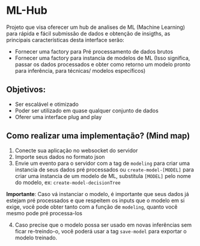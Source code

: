 # ML-Hub
Projeto que visa oferecer um hub de analises de ML (Machine Learning) para rápida e fácil submissão de dados e obtenção de insigths, as principais características desta interface serão:

- Fornecer uma factory para Pré processamento de dados brutos
- Fornecer uma factory para instancia de modelos de ML (Isso significa, passar os dados processados e obter como retorno um modelo pronto para inferência, para técnicas/ modelos específicos)

## Objetivos:

- Ser escalável e otimizado
- Poder ser utilizado em quase qualquer conjunto de dados
- Oferer uma interface plug and play

## Como realizar uma implementação? (Mind map)

1. Conecte sua aplicação no websocket do servidor
2. Importe seus dados no formato json
3. Envie um evento para o servidor com a tag de ```modeling``` para criar uma instancia de seus dados pré processados ou ```create-model-[MODEL]``` para criar uma instancia de um modelo de ML, substitula ```[MODEL]``` pelo nome do modelo, ex: ```create-model-decisionTree```

**Importante**: Caso vá instanciar o modelo, é importante que seus dados já estejam pré processados e que respeitem os inputs que o modelo em si exige, você pode obter tanto com a função de ```modeling```, quanto você mesmo pode pré processa-los

4. Caso precise que o modelo possa ser usado em novas inferências sem ficar re-treindo-o, você poderá usar a tag ```save-model``` para exportar o modelo treinado. 